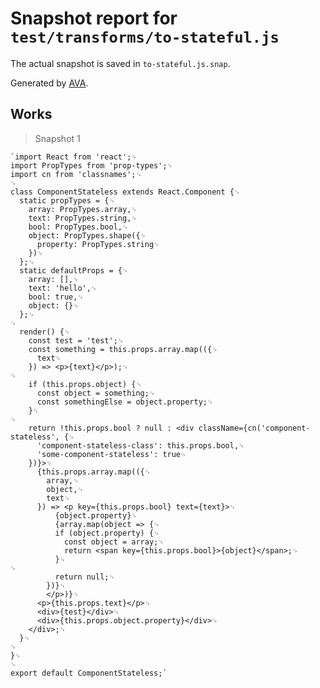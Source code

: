 # Snapshot report for `test/transforms/to-stateful.js`

The actual snapshot is saved in `to-stateful.js.snap`.

Generated by [AVA](https://ava.li).

## Works

> Snapshot 1

    `import React from 'react';␊
    import PropTypes from 'prop-types';␊
    import cn from 'classnames';␊
    ␊
    class ComponentStateless extends React.Component {␊
      static propTypes = {␊
        array: PropTypes.array,␊
        text: PropTypes.string,␊
        bool: PropTypes.bool,␊
        object: PropTypes.shape({␊
          property: PropTypes.string␊
        })␊
      };␊
      static defaultProps = {␊
        array: [],␊
        text: 'hello',␊
        bool: true,␊
        object: {}␊
      };␊
    ␊
      render() {␊
        const test = 'test';␊
        const something = this.props.array.map(({␊
          text␊
        }) => <p>{text}</p>);␊
    ␊
        if (this.props.object) {␊
          const object = something;␊
          const somethingElse = object.property;␊
        }␊
    ␊
        return !this.props.bool ? null : <div className={cn('component-stateless', {␊
          'component-stateless-class': this.props.bool,␊
          'some-component-stateless': true␊
        })}>␊
          {this.props.array.map(({␊
            array,␊
            object,␊
            text␊
          }) => <p key={this.props.bool} text={text}>␊
              {object.property}␊
              {array.map(object => {␊
              if (object.property) {␊
                const object = array;␊
                return <span key={this.props.bool}>{object}</span>;␊
              }␊
    ␊
              return null;␊
            })}␊
            </p>)}␊
          <p>{this.props.text}</p>␊
          <div>{test}</div>␊
          <div>{this.props.object.property}</div>␊
        </div>;␊
      }␊
    ␊
    }␊
    ␊
    export default ComponentStateless;`
